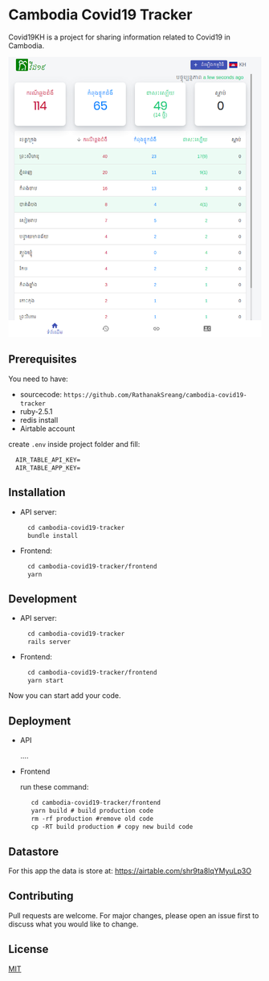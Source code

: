 # Cambodia Covid19 Tracker

Covid19KH is a project for sharing information related to Covid19 in Cambodia.

![](public/desktop.png)

## Prerequisites

You need to have:
- sourcecode: `https://github.com/RathanakSreang/cambodia-covid19-tracker`
- ruby-2.5.1
- redis install
- Airtable account

create `.env` inside project folder and fill:
```
  AIR_TABLE_API_KEY=
  AIR_TABLE_APP_KEY=
```

## Installation

- API server:
  ```
    cd cambodia-covid19-tracker
    bundle install
  ```

- Frontend:
  ```
    cd cambodia-covid19-tracker/frontend
    yarn
  ```

## Development
- API server:
  ```
    cd cambodia-covid19-tracker
    rails server
  ```

- Frontend:
  ```
    cd cambodia-covid19-tracker/frontend
    yarn start
  ```

Now you can start add your code.

## Deployment
- API

  ....


- Frontend

  run these command:
  ```
     cd cambodia-covid19-tracker/frontend
     yarn build # build production code
     rm -rf production #remove old code
     cp -RT build production # copy new build code
  ```

## Datastore

For this app the data is store at: https://airtable.com/shr9ta8lqYMyuLp3O

## Contributing
Pull requests are welcome. For major changes, please open an issue first to discuss what you would like to change.


## License
[MIT](https://choosealicense.com/licenses/mit/)
